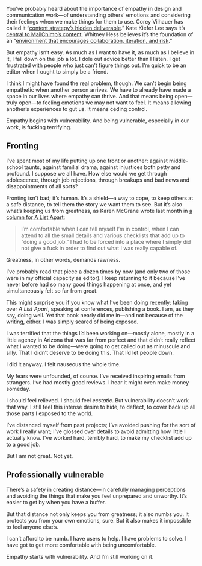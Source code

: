 

You’ve probably heard about the importance of empathy in design and communication work—of understanding
others’ emotions and considering their feelings when we make things for them to use. Corey Vilhauer has
called it “[content strategy’s hidden
deliverable](http://www.slideshare.net/blendinteractive/empathy-content-strategys-hidden-deliverable-cs-forum-2012).”
Kate Kiefer Lee says it’s [central to MailChimp’s
content](http://uxmag.com/articles/tone-and-voice-showing-your-users-that-you-care). Whitney Hess believes
it’s the foundation of an “[environment that encourages collaboration, iteration, and
risk](http://whitneyhess.com/blog/2012/04/21/user-experience-is-not-enough/).”

But empathy isn’t easy. As much as I want to have it, as much as I believe in it, I fall down on the job a
lot. I dole out advice better than I listen. I get frustrated with people who just can’t figure things out.
I’m quick to be an editor when I ought to simply be a friend. 

I think I might have found the real problem, though. We can’t begin being empathetic when another person
arrives. We have to already have made a space in our lives where empathy can thrive. And that means being
open—truly open—to feeling emotions we may not want to feel. It means allowing another’s experiences to
gut us. It means ceding control.

Empathy begins with vulnerability. And being vulnerable, especially in our work, is fucking terrifying.

## Fronting

I’ve spent most of my life putting up one front or another: against middle-school taunts, against familial
drama, against injustices both petty and profound. I suppose we all have. How else would we get through
adolescence, through job rejections, through breakups and bad news and disappointments of all sorts?

Fronting isn’t bad; it’s human. It’s a shield—a way to cope, to keep others at a safe distance, to
tell them the story we want them to see. But it’s also what’s keeping us from greatness, as Karen McGrane
wrote last month in [a column for A List Apart](http://alistapart.com/column/give-a-crap-dont-give-a-fuck):


> I’m comfortable when I can tell myself I’m in control, when I can attend to all
> the small details and various checklists that add up to “doing a good job.” I had to be forced into a
> place where I simply did not give a fuck in order to find out what I was really capable
> of.

Greatness, in other words, demands rawness. 

I’ve probably read that piece a dozen times by now (and only two of those were in my official capacity as
editor). I keep returning to it because I’ve never before had so many good things happening at once, and yet
simultaneously felt so far from great. 

This might surprise you if you know what I’ve been doing recently: taking over *A List Apart*, speaking at
conferences, publishing a book. I am, as they say, doing well. Yet that book nearly did me in—and not
because of the writing, either. I was simply scared of being exposed. 

I was terrified that the things I’d been working on—mostly alone, mostly in a little agency in Arizona
that was far from perfect and that didn’t really reflect what I wanted to be doing—were going to get
called out as minuscule and silly. That I didn’t deserve to be doing this. That I’d let people down. 

I did it anyway. I felt nauseous the whole time. 

My fears were unfounded, of course. I’ve received inspiring emails from strangers. I’ve had mostly good
reviews. I hear it might even make money someday. 

I should feel relieved. I should feel *ecstatic*. But vulnerability doesn’t work that way. I still feel this
intense desire to hide, to deflect, to cover back up all those parts I exposed to the world.

I’ve distanced myself from past projects; I’ve avoided pushing for the sort of work I really want; I’ve
glossed over details to avoid admitting how little I actually know. I’ve worked hard, terribly hard, to make
my checklist add up to a good job. 

But I am not great. Not yet. 

## Professionally vulnerable

There’s a safety in creating distance—in carefully managing perceptions and avoiding the things that make
you feel unprepared and unworthy. It’s easier to get by when you have a buffer.

But that distance not only keeps you from greatness; it also numbs you. It protects you from your own
emotions, sure. But it also makes it impossible to feel anyone else’s. 

I can’t afford to be numb. I have users to help. I have problems to solve. I have got to get more
comfortable with being uncomfortable. 

Empathy starts with vulnerability. And I’m still working on it.